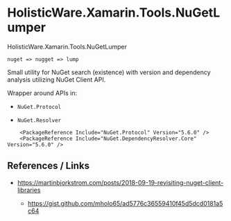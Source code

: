 # HolisticWare.Xamarin.Tools.NuGetLumper

HolisticWare.Xamarin.Tools.NuGetLumper

```
nuget => nugget => lump
```

Small utility for NuGet search (existence) with version and dependency analysis utilizing NuGet Client API.

Wrapper around APIs in:

*   `NuGet.Protocol`

*   `NuGet.Resolver`

```
    <PackageReference Include="NuGet.Protocol" Version="5.6.0" />
    <PackageReference Include="NuGet.DependencyResolver.Core" Version="5.6.0" />
```

## References / Links

*   https://martinbjorkstrom.com/posts/2018-09-19-revisiting-nuget-client-libraries

    *   https://gist.github.com/mholo65/ad5776c36559410f45d5dcd0181a5c64

